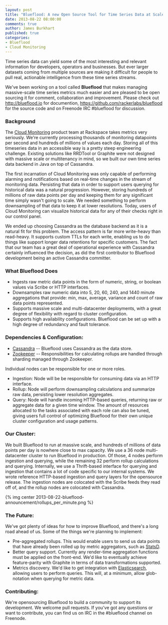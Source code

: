 ```yaml
---
layout: post
title: "Blueflood: A new Open Source Tool for Time Series Data at Scale"
date: 2013-08-22 08:00:00
comments: true
author: James Burkhart
published: true
categories: 
- Blueflood
- Cloud Monitoring
---
```

Time series data can yield some of the most interesting and relevant information for developers, operators and businesses. But ever larger datasets coming from multiple sources are making it difficult for people to pull real, actionable intelligence from these time series streams.

We've been working on a tool called <b>Blueflood</b> that makes managing massive-scale time series metrics much easier and are pleased to be open sourcing it for comment, collaboration and improvement. Please check out <http://blueflood.io> for documention, <https://github.com/rackerlabs/blueflood> for the source code and on Freenode IRC #blueflood for discussion.<!-- more -->

### Background

The [Cloud Monitoring](http://www.rackspace.com/cloud/monitoring/) product team at Rackspace takes metrics very seriously. We're currently processing thousands of monitoring datapoints per second and hundreds of millions of values each day. Storing all of this timeseries data in an accessible way is a pretty steep engineering challenge. Existing solutions like RRDTool or Graphite were not designed with massive scale or multitenancy in mind, so we built our own time series data backend in Java on top of Cassandra.

The first incarnation of Cloud Monitoring was only capable of performing alarming and notifications based on real-time changes in the stream of monitoring data. Persisting that data in order to support users querying for historical data was a natural progression. However, storing hundreds of millions of raw data points per day and keeping them for any significant time simply wasn't going to scale. We needed something to perform downsampling of that data to keep it at lower resolutions. Today, users of Cloud Monitoring can visualize historical data for any of their checks right in our control panel.
  
We ended up choosing Cassandra as the database backend as it is a natural fit for this problem. The access pattern is far more write-heavy than read-heavy. It supports custom TTLs for each write, enabling us to do things like support longer data retentions for specific customers. The fact that our team has a great deal of operational experience with Cassandra certainly influenced the decision, as did the first contributor to Blueflood development being an active Cassandra committer.

### What Blueflood Does
  * Ingests raw metric data points in the form of numeric, string, or boolean values via Scribe or HTTP interfaces.
  * Downsamples raw numeric data into 5, 20, 60, 240, and 1440 minute aggregations that provide: min, max, average, variance and count of raw data points represented.
  * Supports massive scale and multi-datacenter deployments, with a great degree of flexibility with regard to cluster configuration.
  * Supports high availability configurations. Blueflood can be set up with a high degree of redundancy and fault tolerance.

### Dependencies & Configuration:
 * [Cassandra](http://cassandra.apache.org/) -- Blueflood uses Cassandra as the data store.
 * [Zookeeper](http://zookeeper.apache.org/) -- Responsibilities for calculating rollups are handled through sharding managed through Zookeeper.

 Individual nodes can be responsible for one or more roles.
  * Ingestion: Node will be be responsible for consuming data via an HTTP interface.
  * Rollup: Node will perform downsampling calculations and summarize raw data, persisting lower resolution aggregates.
  * Query: Node will handle incoming HTTP-based queries, returning raw or aggregate data for a given time window.
   The amount of resources allocated to the tasks associated with each role can also be tuned, giving users full control of optimizing Blueflood for their own unique cluster configuration and usage patterns.

### Our Cluster:

We built Blueflood to run at massive scale, and hundreds of millions of data points per day is nowhere close to max capacity. We use a 36 node multi-datacenter cluster to run Blueflood in production. Of those, 4 nodes perform ingestion and querying, while the remaining 32 perform rollup calculations and querying. Internally, we use a Thrift-based interface for querying and ingestion that contains a lot of code specific to our internal systems. We wrote reference HTTP-based ingestion and query layers for the opensource release. The ingestion nodes are colocated with the Scribe feeds they read off of, and the rollup nodes are colocated with Cassandra.

{% img center 2013-08-22-blueflood-announcement/rollups_per_minute.png %}

### The Future:
We've got plenty of ideas for how to improve Blueflood, and there's a long road ahead of us. Some of the things we're planning to implement:

* Pre-aggregated rollups. This would enable users to send us data points that have already been rolled up by metric aggregators, such as [StatsD](https://github.com/etsy/statsd/). 
* Better query support. Currently any render-time aggregation functions must be applied on the front-end. We'd like to eventually achieve feature-parity with Graphite in terms of data transformations supported.
* Metrics discovery. We'd like to get integration with [Elasticsearch](http://www.elasticsearch.org/), allowing users to perform queries. This will, at a minimum, allow glob-notation when querying for metric data.
 
### Contributing:
We're opensourcing Blueflood to build a community to support its development. We welcome pull requests. If you've got any questions or want to contribute, you can find us on IRC in the #blueflood channel on Freenode.
